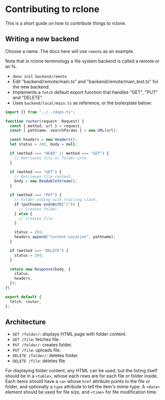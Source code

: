 # Contributing to rclone

This is a short guide on how to contribute things to rclone.

## Writing a new backend

Choose a name. The docs here will use `remote` as an example.

Note that in rclone terminology a file system backend is called a remote or an
fs.

- `deno init backend/remote`
- Edit "backend/remote/main.ts" and "backend/remote/main_test.ts" for the new
  backend.
- Implements a `fetch` default export function that handles "GET", "PUT" and
  "DELETE".
- Uses `backend/local/main.ts` as reference, or the boilerplate below:

```ts
import {} from "../../deps.ts";

function router(request: Request) {
  const { method, url } = request;
  const { pathname, searchParams } = new URL(url);

  const headers = new Headers();
  let status = 200, body = null;

  if (method === "HEAD" || method === "GET") {
    // Retrieves file or folder info.
  }

  if (method === "GET") {
    // Retrieves file content.
    body = new ReadableStream();
  }

  if (method === "PUT") {
    // Folder ending with trailing slash.
    if (pathname.endsWith("/")) {
      // Creates folder.
    } else {
      // Creates file.
    }

    status = 201;
    headers.append("Content-Location", pathname);
  }

  if (method === "DELETE") {
    status = 204;
  }

  return new Response(body, {
    status,
    headers,
  });
}\

export default {
  fetch: router,
};
```

## Architecture

- `GET /folder/`: displays HTML page with folder content.
- `GET /file`: fetches file.
- `PUT /folder/`: creates folder.
- `PUT /file`: uploads file.
- `DELETE /folder/`: deletes folder.
- `DELETE /file`: deletes file.

For displaying folder content, any HTML can be used, but the listing itself
should be in a `<table>`, whose each rows are for each file or folder inside.
Each items should have a `<a>` whose `href` attribute points to the file or
folder, and optionally a `type` attribute to tell the item's mime-type. A
`<data>` element should be used for file size, and `<time>` for file
modification time.
